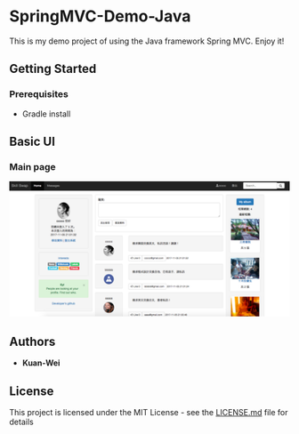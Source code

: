 # SpringMVC-Demo-Java

This is my demo project of using the Java framework Spring MVC. Enjoy it!

## Getting Started

### Prerequisites

* Gradle install

## Basic UI

###  Main page
![alt text](https://raw.githubusercontent.com/hayasilin/SkillSwap-Platform-php/master/Screenshots/1.png)

## Authors

* **Kuan-Wei**

## License

This project is licensed under the MIT License - see the [LICENSE.md](LICENSE.md) file for details
